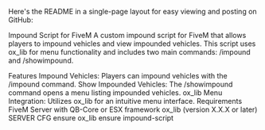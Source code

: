 
Here's the README in a single-page layout for easy viewing and posting on GitHub:

Impound Script for FiveM
A custom impound script for FiveM that allows players to impound vehicles and view impounded vehicles. This script uses ox_lib for menu functionality and includes two main commands: /impound and /showimpound.

Features
Impound Vehicles: Players can impound vehicles with the /impound command.
Show Impounded Vehicles: The /showimpound command opens a menu listing impounded vehicles.
ox_lib Menu Integration: Utilizes ox_lib for an intuitive menu interface.
Requirements
FiveM Server with QB-Core or ESX framework
ox_lib (version X.X.X or later)
SERVER CFG
ensure ox_lib
ensure impound-script
